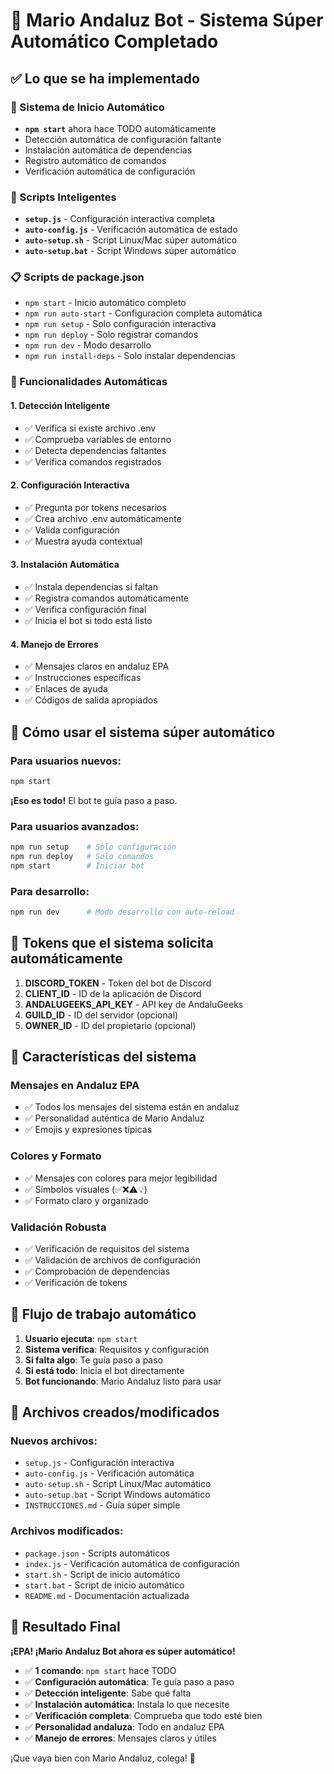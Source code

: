 # 🎉 Mario Andaluz Bot - Sistema Súper Automático Completado

## ✅ Lo que se ha implementado

### 🚀 Sistema de Inicio Automático
- **`npm start`** ahora hace TODO automáticamente
- Detección automática de configuración faltante
- Instalación automática de dependencias
- Registro automático de comandos
- Verificación automática de configuración

### 🔧 Scripts Inteligentes
- **`setup.js`** - Configuración interactiva completa
- **`auto-config.js`** - Verificación automática de estado
- **`auto-setup.sh`** - Script Linux/Mac súper automático
- **`auto-setup.bat`** - Script Windows súper automático

### 📋 Scripts de package.json
- `npm start` - Inicio automático completo
- `npm run auto-start` - Configuración completa automática
- `npm run setup` - Solo configuración interactiva
- `npm run deploy` - Solo registrar comandos
- `npm run dev` - Modo desarrollo
- `npm run install-deps` - Solo instalar dependencias

### 🎯 Funcionalidades Automáticas

#### 1. Detección Inteligente
- ✅ Verifica si existe archivo .env
- ✅ Comprueba variables de entorno
- ✅ Detecta dependencias faltantes
- ✅ Verifica comandos registrados

#### 2. Configuración Interactiva
- ✅ Pregunta por tokens necesarios
- ✅ Crea archivo .env automáticamente
- ✅ Valida configuración
- ✅ Muestra ayuda contextual

#### 3. Instalación Automática
- ✅ Instala dependencias si faltan
- ✅ Registra comandos automáticamente
- ✅ Verifica configuración final
- ✅ Inicia el bot si todo está listo

#### 4. Manejo de Errores
- ✅ Mensajes claros en andaluz EPA
- ✅ Instrucciones específicas
- ✅ Enlaces de ayuda
- ✅ Códigos de salida apropiados

## 🎯 Cómo usar el sistema súper automático

### Para usuarios nuevos:
```bash
npm start
```
**¡Eso es todo!** El bot te guía paso a paso.

### Para usuarios avanzados:
```bash
npm run setup    # Solo configuración
npm run deploy   # Solo comandos
npm start        # Iniciar bot
```

### Para desarrollo:
```bash
npm run dev      # Modo desarrollo con auto-reload
```

## 🔑 Tokens que el sistema solicita automáticamente

1. **DISCORD_TOKEN** - Token del bot de Discord
2. **CLIENT_ID** - ID de la aplicación de Discord
3. **ANDALUGEEKS_API_KEY** - API key de AndaluGeeks
4. **GUILD_ID** - ID del servidor (opcional)
5. **OWNER_ID** - ID del propietario (opcional)

## 🎨 Características del sistema

### Mensajes en Andaluz EPA
- ✅ Todos los mensajes del sistema están en andaluz
- ✅ Personalidad auténtica de Mario Andaluz
- ✅ Emojis y expresiones típicas

### Colores y Formato
- ✅ Mensajes con colores para mejor legibilidad
- ✅ Símbolos visuales (✅❌⚠️💡)
- ✅ Formato claro y organizado

### Validación Robusta
- ✅ Verificación de requisitos del sistema
- ✅ Validación de archivos de configuración
- ✅ Comprobación de dependencias
- ✅ Verificación de tokens

## 🚀 Flujo de trabajo automático

1. **Usuario ejecuta**: `npm start`
2. **Sistema verifica**: Requisitos y configuración
3. **Si falta algo**: Te guía paso a paso
4. **Si está todo**: Inicia el bot directamente
5. **Bot funcionando**: Mario Andaluz listo para usar

## 🎯 Archivos creados/modificados

### Nuevos archivos:
- `setup.js` - Configuración interactiva
- `auto-config.js` - Verificación automática
- `auto-setup.sh` - Script Linux/Mac automático
- `auto-setup.bat` - Script Windows automático
- `INSTRUCCIONES.md` - Guía súper simple

### Archivos modificados:
- `package.json` - Scripts automáticos
- `index.js` - Verificación automática de configuración
- `start.sh` - Script de inicio automático
- `start.bat` - Script de inicio automático
- `README.md` - Documentación actualizada

## 🎉 Resultado Final

**¡EPA! ¡Mario Andaluz Bot ahora es súper automático!**

- ✅ **1 comando**: `npm start` hace TODO
- ✅ **Configuración automática**: Te guía paso a paso
- ✅ **Detección inteligente**: Sabe qué falta
- ✅ **Instalación automática**: Instala lo que necesite
- ✅ **Verificación completa**: Comprueba que todo esté bien
- ✅ **Personalidad andaluza**: Todo en andaluz EPA
- ✅ **Manejo de errores**: Mensajes claros y útiles

¡Que vaya bien con Mario Andaluz, colega! 🎯
